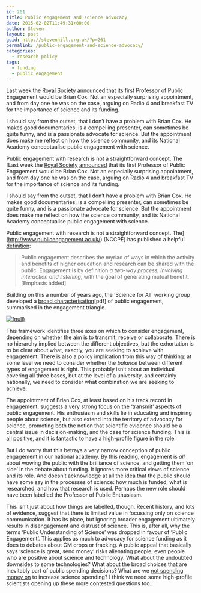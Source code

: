 ```yaml
---
id: 261
title: Public engagement and science advocacy
date: 2015-02-02T11:49:31+00:00
author: Steven
layout: post
guid: http://stevenhill.org.uk/?p=261
permalink: /public-engagement-and-science-advocacy/
categories:
  - research policy
tags:
  - funding
  - public engagement
---
```

Last week the [Royal Society](https://royalsociety.org/) [announced](https://royalsociety.org/news/2015/01/professor-for-public-engagement-brian-cox/) that its first Professor of Public Engagement would be Brian Cox. Not an especially surprising appointment, and from day one he was on the case, arguing on Radio 4 and breakfast TV for the importance of science and its funding.

I should say from the outset, that I don&#8217;t have a problem with Brian Cox. He makes good documentaries, is a compelling presenter, can sometimes be quite funny, and is a passionate advocate for science. But the appointment does make me reflect on how the science community, and its National Academy conceptualise public engagement with science.

Public engagement with research is not a straightforward concept. The [Last week the [Royal Society](https://royalsociety.org/) [announced](https://royalsociety.org/news/2015/01/professor-for-public-engagement-brian-cox/) that its first Professor of Public Engagement would be Brian Cox. Not an especially surprising appointment, and from day one he was on the case, arguing on Radio 4 and breakfast TV for the importance of science and its funding.

I should say from the outset, that I don&#8217;t have a problem with Brian Cox. He makes good documentaries, is a compelling presenter, can sometimes be quite funny, and is a passionate advocate for science. But the appointment does make me reflect on how the science community, and its National Academy conceptualise public engagement with science.

Public engagement with research is not a straightforward concept. The](http://www.publicengagement.ac.uk/) (NCCPE) has published a helpful [definition](http://www.publicengagement.ac.uk/explore-it/what-public-engagement):

> Public engagement describes the myriad of ways in which the activity and benefits of higher education and research can be shared with the public. Engagement is by definition _a two-way process, involving interaction and listening_, with the goal of generating mutual benefit. [Emphasis added]

Building on this a number of years ago, the &#8216;Science for All&#8217; working group developed a [broad characterisation](http://www.britishscienceassociation.org/sites/default/files/root/SiS/PE%20conversational%20tool%20Final%20251010.pdf)[pdf] of public engagement, summarised in the engagement triangle.

[<img class="alignnone size-full" src="http://stevenhill.org.uk/wp-content/uploads/2015/02/IMG_0117.jpg" alt="(null)" />](http://stevenhill.org.uk/wp-content/uploads/2015/02/IMG_0117.jpg)

This framework identifies three axes on which to consider engagement, depending on whether the aim is to transmit, receive or collaborate. There is no hierarchy implied between the different objectives, but the exhortation is to be clear about what, exactly, you are seeking to achieve with engagement. There is also a policy implication from this way of thinking: at some level we need to consider whether the _balance_ between different types of engagement is right. This probably isn&#8217;t about an individual covering all three bases, but at the level of a university, and certainly nationally, we need to consider what combination we are seeking to achieve.

The appointment of Brian Cox, at least based on his track record in engagement, suggests a very strong focus on the &#8216;transmit&#8217; aspects of public engagement. His enthusiasm and skills lie in educating and inspiring people about science, but also extend into the territory of advocacy for science, promoting both the notion that scientific evidence should be a central issue in decision-making, and the case for science funding. This is all positive, and it is fantastic to have a high-profile figure in the role.

But I do worry that this betrays a very narrow conception of public engagement in our national academy. By this reading, engagement is _all_ about wowing the public with the brilliance of science, and getting them &#8216;on side&#8217; in the debate about funding. It ignores more critical views of science and its role. And doesn&#8217;t acknowledge at all the idea that the public should have some say in the processes of science: how much is funded, what is researched, and how that research is used. Perhaps the new role should have been labelled the Professor of Public Enthusiasm.

This isn&#8217;t just about how things are labelled, though. Recent history, and lots of evidence, suggest that there is limited value in focussing only on science communication. It has its place, but ignoring broader engagement ultimately results in disengagement and distrust of science. This is, after all, why the terms &#8216;Public Understanding of Science&#8217; was dropped in favour of &#8216;Public Engagement&#8217;. This applies as much to advocacy for science funding as it does to debates about GM crops or fracking. A public appeal that basically says &#8216;science is great, send money&#8217; risks alienating people, even people who are positive about science and technology. What about the undoubted downsides to some technologies? What about the broad choices that are inevitably part of public spending decisions? What are we [not spending money on](http://stevenhill.org.uk/spending-on-research-and-welfare/) to increase science spending? I think we need some high-profile scientists opening up these more contested questions too.